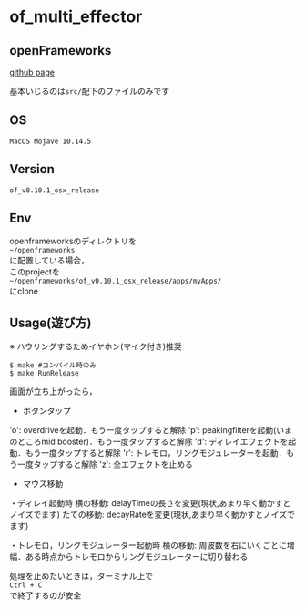 # of_multi_effector

## openFrameworks
[github page](https://github.com/openframeworks/openFrameworks)

基本いじるのは`src/`配下のファイルのみです

## OS

`MacOS Mojave 10.14.5`

## Version

`of_v0.10.1_osx_release`

## Env

openframeworksのディレクトリを  
`~/openframeworks`  
に配置している場合，  
このprojectを  
`~/openframeworks/of_v0.10.1_osx_release/apps/myApps/`  
にclone

## Usage(遊び方)

※ ハウリングするためイヤホン(マイク付き)推奨

```shell
$ make #コンパイル時のみ
$ make RunRelease
```

画面が立ち上がったら，

* ボタンタップ

'o': overdriveを起動．もう一度タップすると解除
'p': peakingfilterを起動(いまのところmid booster)．もう一度タップすると解除
'd': ディレイエフェクトを起動．もう一度タップすると解除
'r': トレモロ，リングモジュレーターを起動．もう一度タップすると解除
'z': 全エフェクトを止める

* マウス移動

・ディレイ起動時
横の移動: delayTimeの長さを変更(現状,あまり早く動かすとノイズでます)
たての移動: decayRateを変更(現状,あまり早く動かすとノイズでます)

・トレモロ，リングモジュレーター起動時
横の移動: 周波数を右にいくごとに増幅．ある時点からトレモロからリングモジュレーターに切り替わる


処理を止めたいときは，ターミナル上で  
`Ctrl + C`  
で終了するのが安全
